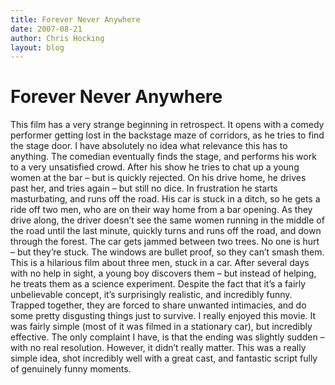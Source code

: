 ```yaml
---
title: Forever Never Anywhere
date: 2007-08-21
author: Chris Hocking
layout: blog
---
```

# Forever Never Anywhere

This film has a very strange beginning in retrospect. It opens with a comedy performer getting lost in the backstage maze of corridors, as he tries to find the stage door. I have absolutely no idea what relevance this has to anything. The comedian eventually finds the stage, and performs his work to a very unsatisfied crowd. After his show he tries to chat up a young women at the bar – but is quickly rejected. On his drive home, he drives past her, and tries again – but still no dice. In frustration he starts masturbating, and runs off the road. His car is stuck in a ditch, so he gets a ride off two men, who are on their way home from a bar opening. As they drive along, the driver doesn’t see the same women running in the middle of the road until the last minute, quickly turns and runs off the road, and down through the forest. The car gets jammed between two trees. No one is hurt – but they’re stuck. The windows are bullet proof, so they can’t smash them. This is a hilarious film about three men, stuck in a car. After several days with no help in sight, a young boy discovers them – but instead of helping, he treats them as a science experiment. Despite the fact that it’s a fairly unbelievable concept, it’s surprisingly realistic, and incredibly funny. Trapped together, they are forced to share unwanted intimacies, and do some pretty disgusting things just to survive. I really enjoyed this movie. It was fairly simple (most of it was filmed in a stationary car), but incredibly effective. The only complaint I have, is that the ending was slightly sudden – with no real resolution. However, it didn’t really matter. This was a really simple idea, shot incredibly well with a great cast, and fantastic script fully of genuinely funny moments.